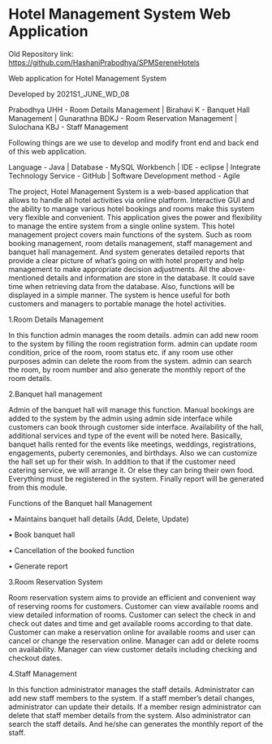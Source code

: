 # Hotel Management System Web Application

Old Repository link: https://github.com/HashaniPrabodhya/SPMSereneHotels

Web application for Hotel Management System

Developed by 2021S1_JUNE_WD_08

Prabodhya UHH - Room Details Management | Birahavi K - Banquet Hall Management | Gunarathna BDKJ - Room Reservation Management | Sulochana KBJ - Staff Management

Following things are we use to develop and modify front end and back end of this web application.

Language - Java | Database - MySQL Workbench | IDE - eclipse | Integrate Technology Service - GitHub | Software Development method - Agile

The project, Hotel Management System is a web-based application that allows to handle all hotel activities via online platform. Interactive GUI and the ability to manage various hotel bookings and rooms make this system very flexible and convenient. This application gives the power and flexibility to manage the entire system from a single online system. This hotel management project covers main functions of the system. Such as room booking management, room details management, staff management and banquet hall management. And system generates detailed reports that provide a clear picture of what’s going on with hotel property and help management to make appropriate decision adjustments. All the above-mentioned details and information are store in the database. It could save time when retrieving data from the database. Also, functions will be displayed in a simple manner. The system is hence useful for both customers and managers to portable manage the hotel activities.


1.Room Details Management 

In this function admin manages the room details. admin can add new room to the system by filling the room registration form. admin can update room condition, price of the room, room status etc. if any room use other purposes admin can delete the room from the system. admin can search the room, by room number and also generate the monthly report of the room details.

2.Banquet hall management 

Admin of the banquet hall will manage this function. Manual bookings are added to the system by the admin using admin side interface while customers can book through customer side interface. Availability of the hall, additional services and type of the event will be noted here. Basically, banquet halls rented for the events like meetings, weddings, registrations, engagements, puberty ceremonies, and birthdays. Also we can customize the hall set up for their wish. In addition to that if the customer need catering service, we will arrange it. Or else they can bring their own food. Everything must be registered in the system. Finally report will be generated from this module.

Functions of the Banquet hall Management

•	Maintains banquet hall details (Add, Delete, Update)

•	Book banquet hall

•	Cancellation of the booked function

•	Generate report  



3.Room Reservation System 

Room reservation system aims to provide an efficient and convenient way of reserving rooms for customers. Customer can view available rooms and view detailed information of rooms. Customer can select the check in and check out dates and time and get available rooms according to that date. Customer can make a reservation online for available rooms and user can cancel or change the reservation online. Manager can add or delete rooms on availability. Manager can view customer details including checking and checkout dates.

4.Staff Management 

In this function administrator manages the staff details. Administrator can add new staff members to the system. If a staff member’s detail changes, administrator can update their details. If a member resign administrator can delete that staff member details from the system. Also administrator can search the staff details. And he/she can generates the monthly report of the staff.
